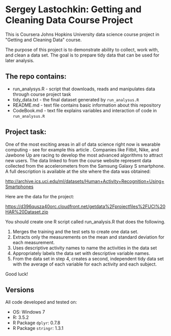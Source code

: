 # Sergey Lastochkin: Getting and Cleaning Data Course Project

This is Coursera Johns Hopkins University data science course project in "Getting and Cleaning Data" course.

The purpose of this project is to demonstrate ability to collect, work with, and clean a data set. The goal is to prepare tidy data that can be used for later analysis.

## The repo contains:
* run_analysys.R - script that downloads, reads and manipulates data through course project task
* tidy_data.txt - the final dataset generated by `run_analysus.R`
* README.md - text file contains basic information about this repository
* CodeBook.md - text file explains variables and interaction of code in `run_analysus.R`

## Project task:
One of the most exciting areas in all of data science right now is wearable computing - see for example this article . Companies like Fitbit, Nike, and Jawbone Up are racing to develop the most advanced algorithms to attract new users. The data linked to from the course website represent data collected from the accelerometers from the Samsung Galaxy S smartphone. A full description is available at the site where the data was obtained:

http://archive.ics.uci.edu/ml/datasets/Human+Activity+Recognition+Using+Smartphones

Here are the data for the project:

https://d396qusza40orc.cloudfront.net/getdata%2Fprojectfiles%2FUCI%20HAR%20Dataset.zip

You should create one R script called run_analysis.R that does the following.

  1. Merges the training and the test sets to create one data set.
  2. Extracts only the measurements on the mean and standard deviation for each measurement.
  3. Uses descriptive activity names to name the activities in the data set
  4. Appropriately labels the data set with descriptive variable names.
  5. From the data set in step 4, creates a second, independent tidy data set with the average of each variable for each activity and each subject.

Good luck!

## Versions
All code developed and tested on:

* OS: Windows 7
* R: 3.5.2
* R Package `dplyr`: 0.7.8
* R Package `stringr`: 1.3.1
